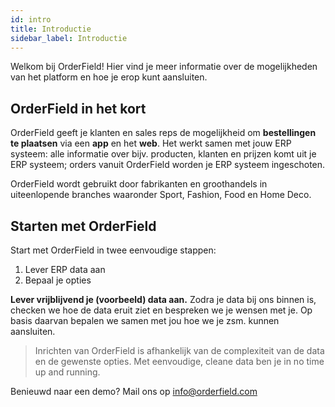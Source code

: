 ```yaml
---
id: intro
title: Introductie
sidebar_label: Introductie
---
```


Welkom bij OrderField! Hier vind je meer informatie over de mogelijkheden van het platform en hoe je erop kunt aansluiten.  

## OrderField in het kort
OrderField geeft je klanten en sales reps de mogelijkheid om **bestellingen te plaatsen** via een **app** en het **web**. Het werkt samen met jouw ERP systeem: alle informatie over bijv. producten, klanten en prijzen komt uit je ERP systeem; orders vanuit OrderField worden je ERP systeem ingeschoten.

OrderField wordt gebruikt door fabrikanten en groothandels in uiteenlopende branches waaronder Sport, Fashion, Food en Home Deco. 

## Starten met OrderField

Start met OrderField in twee eenvoudige stappen:

1. Lever ERP data aan
2. Bepaal je opties

**Lever vrijblijvend je (voorbeeld) data aan.** Zodra je data bij ons binnen is, checken we hoe de data eruit ziet en bespreken we je wensen met je. Op basis daarvan bepalen we samen met jou hoe we je zsm. kunnen aansluiten.

>Inrichten van OrderField is afhankelijk van de complexiteit van de data en de gewenste opties. Met eenvoudige, cleane data ben je in no time up and running.

Benieuwd naar een demo? Mail ons op [info@orderfield.com](mailto:info@orderfield.com)